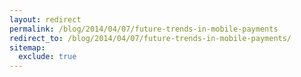 ```yaml
---
layout: redirect
permalink: /blog/2014/04/07/future-trends-in-mobile-payments
redirect_to: /blog/2014/04/07/future-trends-in-mobile-payments/
sitemap:
  exclude: true
---
```

